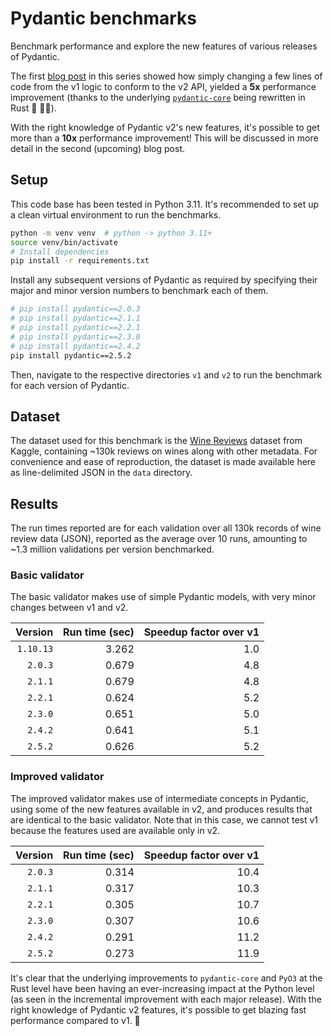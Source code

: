# Pydantic benchmarks

Benchmark performance and explore the new features of various releases of Pydantic.

The first [blog post](https://thedataquarry.com/posts/why-pydantic-v2-matters/) in this series showed how simply changing a few lines of code from the v1 logic to conform to the v2 API, yielded a **5x** performance improvement (thanks to the underlying [`pydantic-core`](https://github.com/pydantic/pydantic-core) being rewritten in Rust 🦀 💪🏽). 

With the right knowledge of Pydantic v2's new features, it's possible to get more than a **10x** performance improvement! This will be discussed in more detail in the second (upcoming) blog post.

## Setup

This code base has been tested in Python 3.11. It's recommended to set up a clean virtual environment to run the benchmarks.

```sh
python -m venv venv  # python -> python 3.11+
source venv/bin/activate
# Install dependencies
pip install -r requirements.txt
```

Install any subsequent versions of Pydantic as required by specifying their major and minor version numbers to benchmark each of them.

```sh
# pip install pydantic==2.0.3
# pip install pydantic==2.1.1
# pip install pydantic==2.2.1
# pip install pydantic==2.3.0
# pip install pydantic==2.4.2
pip install pydantic==2.5.2
```

Then, navigate to the respective directories `v1` and `v2` to run the benchmark for each version of Pydantic.

## Dataset

The dataset used for this benchmark is the [Wine Reviews](https://www.kaggle.com/zynicide/wine-reviews) dataset from Kaggle, containing ~130k reviews on wines along with other metadata. For convenience and ease of reproduction, the dataset is made available here as line-delimited JSON in the `data` directory.

## Results

The run times reported are for each validation over all 130k records of wine review data (JSON), reported as the average over 10 runs, amounting to ~1.3 million validations per version benchmarked.

### Basic validator

The basic validator makes use of simple Pydantic models, with very minor changes between v1 and v2.

Version | Run time (sec) | Speedup factor over v1
---: | ---: | ---:
`1.10.13` | 3.262 | 1.0
`2.0.3` | 0.679 | 4.8
`2.1.1` | 0.679 | 4.8
`2.2.1` | 0.624 | 5.2
`2.3.0` | 0.651 | 5.0
`2.4.2` | 0.641 | 5.1
`2.5.2` | 0.626 | 5.2

### Improved validator

The improved validator makes use of intermediate concepts in Pydantic, using some of the new features available in v2, and produces results that are identical to the basic validator. Note that in this case, we cannot test v1 because the features used are available only in v2.

Version | Run time (sec) | Speedup factor over v1
---: | ---: | ---:
`2.0.3` | 0.314 | 10.4
`2.1.1` | 0.317 | 10.3
`2.2.1` | 0.305 | 10.7
`2.3.0` | 0.307 | 10.6
`2.4.2` | 0.291 | 11.2
`2.5.2` | 0.273 | 11.9

It's clear that the underlying improvements to `pydantic-core` and `PyO3` at the Rust level have been having an ever-increasing impact at the Python level (as seen in the incremental improvement with each major release). With the right knowledge of Pydantic v2 features, it's possible to get blazing fast performance compared to v1. 🚀
